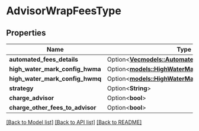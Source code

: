 # AdvisorWrapFeesType

## Properties

Name | Type | Description | Notes
------------ | ------------- | ------------- | -------------
**automated_fees_details** | Option<[**Vec<models::AutomatedWrapFeeDetailsType>**](AutomatedWrapFeeDetailsType.md)> |  | [optional]
**high_water_mark_config_hwma** | Option<[**models::HighWaterMarkType**](HighWaterMarkType.md)> |  | [optional]
**high_water_mark_config_hwmq** | Option<[**models::HighWaterMarkType**](HighWaterMarkType.md)> |  | [optional]
**strategy** | Option<**String**> |  | [optional]
**charge_advisor** | Option<**bool**> |  | [optional]
**charge_other_fees_to_advisor** | Option<**bool**> |  | [optional]

[[Back to Model list]](../README.md#documentation-for-models) [[Back to API list]](../README.md#documentation-for-api-endpoints) [[Back to README]](../README.md)
